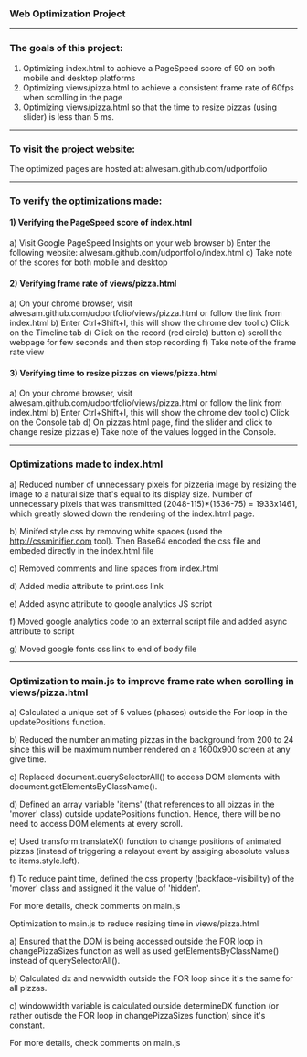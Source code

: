 ### Web Optimization Project
----------------------------------

### The goals of this project:

1) Optimizing index.html to achieve a PageSpeed score of 90 on both mobile and desktop platforms
2) Optimizing views/pizza.html to achieve a consistent frame rate of 60fps when scrolling in the page
3) Optimizing views/pizza.html so that the time to resize pizzas (using slider) is less than 5 ms.

----------------------------------

### To visit the project website:

The optimized pages are hosted at: alwesam.github.com/udportfolio

------------------------------------

### To verify the optimizations made:

#### 1) Verifying the PageSpeed score of index.html

a) Visit Google PageSpeed Insights on your web browser
b) Enter the following website: alwesam.github.com/udportfolio/index.html
c) Take note of the scores for both mobile and desktop

#### 2) Verifying frame rate of views/pizza.html

a) On your chrome browser, visit alwesam.github.com/udportfolio/views/pizza.html or follow the link from index.html
b) Enter Ctrl+Shift+I, this will show the chrome dev tool
c) Click on the Timeline tab
d) Click on the record (red circle) button
e) scroll the webpage for few seconds and then stop recording
f) Take note of the frame rate view

#### 3) Verifying time to resize pizzas on views/pizza.html

a) On your chrome browser, visit alwesam.github.com/udportfolio/views/pizza.html or follow the link from index.html
b) Enter Ctrl+Shift+I, this will show the chrome dev tool
c) Click on the Console tab
d) On pizzas.html page, find the slider and click to change resize pizzas
e) Take note of the values logged in the Console.

-------------------------------------------

### Optimizations made to index.html

a) Reduced number of unnecessary pixels for pizzeria image by resizing the image to a natural size that's equal to its display size.  Number of unnecessary pixels that was transmitted (2048-115)*(1536-75) = 1933x1461, which greatly slowed down the rendering of the index.html page.

b) Minifed style.css by removing white spaces (used the http://cssminifier.com tool).  Then Base64 encoded the css file and embeded directly in the index.html file

c) Removed comments and line spaces from index.html

d) Added media attribute to print.css link

e) Added async attribute to google analytics JS script

f) Moved google analytics code to an external script file and added async attribute to script

g) Moved google fonts css link to end of body file


--------------------------------------------------

### Optimization to main.js to improve frame rate when scrolling in views/pizza.html

a) Calculated a unique set of 5 values (phases) outside the For loop in the updatePositions function.

b) Reduced the number animating pizzas in the background from 200 to 24 since this will be maximum number rendered on a 1600x900 screen at any give time.

c) Replaced document.querySelectorAll() to access DOM elements with document.getElementsByClassName(). 

d) Defined an array variable 'items' (that references to all pizzas in the 'mover' class) outside updatePositions function.  Hence, there will be no need to access DOM elements at every scroll.

e) Used transform:translateX() function to change positions of animated pizzas (instead of triggering a relayout event by assiging abosolute values to items.style.left).

f) To reduce paint time, defined the css property (backface-visibility) of the 'mover' class and assigned it the value of 'hidden'.

For more details, check comments on main.js

Optimization to main.js to reduce resizing time in views/pizza.html

a) Ensured that the DOM is being accessed outside the FOR loop in changePizzaSizes function as well as used getElementsByClassName() instead of querySelectorAll().

b) Calculated dx and newwidth outside the FOR loop since it's the same for all pizzas.

c) windowwidth variable is calculated outside determineDX function (or rather outisde the FOR loop in changePizzaSizes function) since it's constant.

For more details, check comments on main.js


